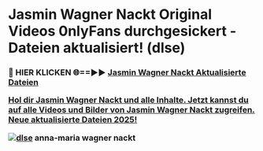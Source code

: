 # Jasmin Wagner Nackt Original Videos 0nlyFans durchgesickert - Dateien aktualisiert! (dlse)

<h3>🔴 HIER KLICKEN 🌐==►► <a href="https://tinyurl.com/h6vf6nb8" rel="nofollow">Jasmin Wagner Nackt Aktualisierte Dateien

Hol dir Jasmin Wagner Nackt und alle Inhalte. Jetzt kannst du auf alle Videos und Bilder von Jasmin Wagner Nackt zugreifen. Neue aktualisierte Dateien 2025!

[![dlse](https://i.imgur.com/sD4kR3V.gif)](https://tinyurl.com/h6vf6nb8)
anna-maria wagner nackt